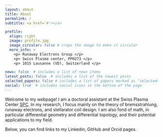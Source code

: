 ```yaml
---
layout: about
title: About
permalink: /
subtitle: <a href='#'></a>

profile:
  align: right
  image: profile.jpg
  image_circular: false # crops the image to make it circular
  more_info: >
    <p> Runaway Electrons Group </p>
    <p> Swiss Plasma center, PPH273 </p>
    <p> 1015 Lausanne (VD), Switzerland </p>

news: false  # includes a list of news items
latest_posts: false  # includes a list of the newest posts
selected_papers: false # includes a list of papers marked as "selected={true}"
social: true  # includes social icons at the bottom of the page
---
```


Welcome to my webpage! I am a doctoral assistant at the Swiss Plasma Center [SPC](https://www.epfl.ch/research/domains/swiss-plasma-center/). In my research, I focus mainly on the theory of bremsstrahlung, runaway electrons, and stellarator coil design. I am also fond of math, in particular differential geometry and differential topology, and their potential applications to my field. 

Below, you can find links to my Linkedin, GitHub and Orcid pages. 


